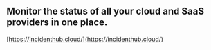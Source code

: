 ## Monitor the status of all your cloud and SaaS providers in one place. 

[https://incidenthub.cloud/](https://incidenthub.cloud/)
